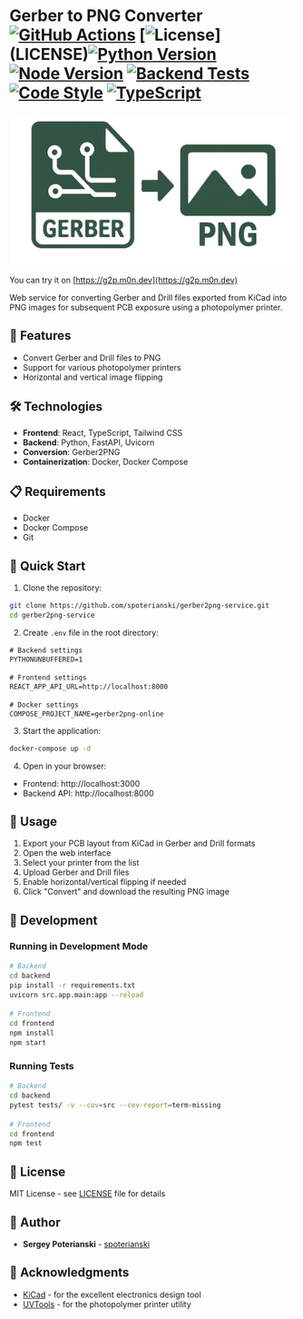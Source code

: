 # Gerber to PNG Converter [![GitHub Actions](https://img.shields.io/github/actions/workflow/status/spoterianski/gerber2png-service/deploy.yml?branch=main&style=flat-square)](https://github.com/spoterianski/gerber2png-service/actions) [![License](https://img.shields.io/github/license/spoterianski/gerber2png-service?style=flat-square)] (LICENSE)[![Python Version](https://img.shields.io/badge/python-3.11-blue?style=flat-square)](https://www.python.org/downloads/) [![Node Version](https://img.shields.io/badge/node-18.x-green?style=flat-square)](https://nodejs.org/) [![Backend Tests](https://img.shields.io/badge/backend%20tests-passing-brightgreen?style=flat-square)](https://github.com/spoterianski/gerber2png-service/actions) [![Code Style](https://img.shields.io/badge/code%20style-black-black?style=flat-square)](https://github.com/psf/black) [![TypeScript](https://img.shields.io/badge/TypeScript-4.x-blue?style=flat-square)](https://www.typescriptlang.org/)

![Gerber to PNG Converter](./frontend/public/logo.png)

You can try it on [https://g2p.m0n.dev](https://g2p.m0n.dev)

Web service for converting Gerber and Drill files exported from KiCad into PNG images for subsequent PCB exposure using a photopolymer printer.

## 🚀 Features

- Convert Gerber and Drill files to PNG
- Support for various photopolymer printers
- Horizontal and vertical image flipping

## 🛠 Technologies

- **Frontend**: React, TypeScript, Tailwind CSS
- **Backend**: Python, FastAPI, Uvicorn
- **Conversion**: Gerber2PNG
- **Containerization**: Docker, Docker Compose

## 📋 Requirements

- Docker
- Docker Compose
- Git

## 🚀 Quick Start

1. Clone the repository:
```bash
git clone https://github.com/spoterianski/gerber2png-service.git
cd gerber2png-service
```

2. Create `.env` file in the root directory:
```env
# Backend settings
PYTHONUNBUFFERED=1

# Frontend settings
REACT_APP_API_URL=http://localhost:8000

# Docker settings
COMPOSE_PROJECT_NAME=gerber2png-online
```

3. Start the application:
```bash
docker-compose up -d
```

4. Open in your browser:
- Frontend: http://localhost:3000
- Backend API: http://localhost:8000

## 📝 Usage

1. Export your PCB layout from KiCad in Gerber and Drill formats
2. Open the web interface
3. Select your printer from the list
4. Upload Gerber and Drill files
5. Enable horizontal/vertical flipping if needed
6. Click "Convert" and download the resulting PNG image

## 🔧 Development

### Running in Development Mode

```bash
# Backend
cd backend
pip install -r requirements.txt
uvicorn src.app.main:app --reload

# Frontend
cd frontend
npm install
npm start
```

### Running Tests

```bash
# Backend
cd backend
pytest tests/ -v --cov=src --cov-report=term-missing

# Frontend
cd frontend
npm test
```

## 📄 License

MIT License - see [LICENSE](LICENSE) file for details

## 👥 Author

- **Sergey Poterianski** - [spoterianski](https://github.com/spoterianski)

## 🙏 Acknowledgments

- [KiCad](https://www.kicad.org/) - for the excellent electronics design tool
- [UVTools](https://github.com/sn4k3/UVtools) - for the photopolymer printer utility 